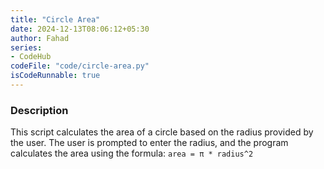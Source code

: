 ```yaml
---
title: "Circle Area"
date: 2024-12-13T08:06:12+05:30
author: Fahad
series:
- CodeHub
codeFile: "code/circle-area.py"
isCodeRunnable: true
---
```


### Description
This script calculates the area of a circle based on the radius provided by the user. The user is prompted to enter the radius, and the program calculates the area using the formula: `area = π * radius^2`
